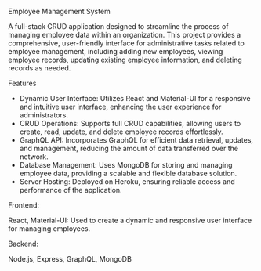 Employee Management System

A full-stack CRUD application designed to streamline the process of managing employee data within an organization.
This project provides a comprehensive, user-friendly interface for administrative tasks related to employee management, including adding new employees, viewing employee records, 
updating existing employee information, and deleting records as needed.

Features

- Dynamic User Interface: Utilizes React and Material-UI for a responsive and intuitive user interface, enhancing the user experience for administrators.
- CRUD Operations: Supports full CRUD capabilities, allowing users to create, read, update, and delete employee records effortlessly.
- GraphQL API: Incorporates GraphQL for efficient data retrieval, updates, and management, reducing the amount of data transferred over the network.
- Database Management: Uses MongoDB for storing and managing employee data, providing a scalable and flexible database solution.
- Server Hosting: Deployed on Heroku, ensuring reliable access and performance of the application.

Frontend:

React, Material-UI: Used to create a dynamic and responsive user interface for managing employees.

Backend:

Node.js, Express, GraphQL, MongoDB
